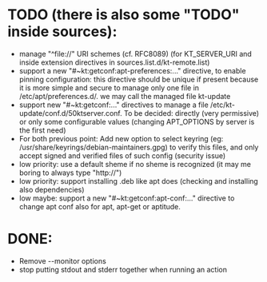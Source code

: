
# TODO (there is also some "TODO" inside sources):

* manage "^file://" URI schemes (cf. RFC8089) (for KT_SERVER_URI and inside extension directives in sources.list.d/kt-remote.list)
* support a new "#~kt:getconf:apt-preferences:..." directive, to enable pinning configuration:
    this directive should be unique if present because it is more simple and secure to manage only one file in /etc/apt/preferences.d/.
    we may call the managed file kt-update
* support new "#~kt:getconf:..." directives to manage a file /etc/kt-update/conf.d/50ktserver.conf.
    To be decided: directly (very permissive) or only some configurable values (changing APT_OPTIONS by server is the first need)
* For both previous point: Add new option to select keyring (eg: /usr/share/keyrings/debian-maintainers.gpg) to verify this files, and only accept signed and verified files of such config (security issue)
* low priority: use a default sheme if no sheme is recognized (it may me boring to always type "http://")
* low priority: support installing .deb like apt does (checking and installing also dependencies)
* low maybe: support a new "#~kt:getconf:apt-conf:..." directive to change apt conf also for apt, apt-get or aptitude.


# DONE:

* Remove --monitor options
* stop putting stdout and stderr together when running an action
